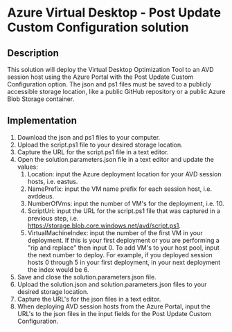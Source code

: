 # Azure Virtual Desktop - Post Update Custom Configuration solution

## Description

This solution will deploy the Virtual Desktop Optimization Tool to an AVD session host using the Azure Portal with the Post Update Custom Configuration option.  The json and ps1 files must be saved to a publicly accessible storage location, like a public GitHub repository or a public Azure Blob Storage container.

## Implementation

1. Download the json and ps1 files to your computer.
1. Upload the script.ps1 file to your desired storage location.
1. Capture the URL for the script.ps1 file in a text editor.
1. Open the solution.parameters.json file in a text editor and update the values:
    1. Location: input the Azure deployment location for your AVD session hosts, i.e. eastus.
    1. NamePrefix: input the VM name prefix for each session host, i.e. avddeus.
    1. NumberOfVms: input the number of VM's for the deployment, i.e. 10.
    1. ScriptUri: input the URL for the script.ps1 file that was captured in a previous step, i.e. https://storage.blob.core.windows.net/avd/script.ps1.
    1. VirtualMachineIndex: input the number of the first VM in your deployment.  If this is your first deployment or you are performing a "rip and replace" then input 0.  To add VM's to your host pool, input the next number to deploy.  For example, if you deployed session hosts 0 through 5 in your first deployment, in your next deployment the index would be 6.
1. Save and close the solution.parameters.json file.
1. Upload the solution.json and solution.parameters.json files to your desired storage location.
1. Capture the URL's for the json files in a text editor.
1. When deploying AVD session hosts from the Azure Portal, input the URL's to the json files in the input fields for the Post Update Custom Configuration.
